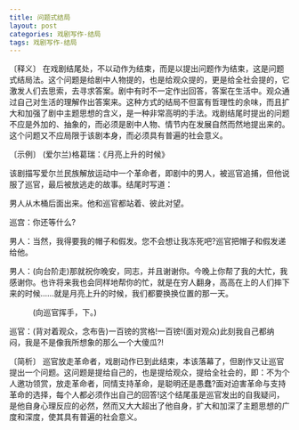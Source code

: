 ```yaml
---
title: 问题式结局
layout: post
categories: 戏剧写作-结局
tags: 戏剧写作-结局
---
```


〔释义〕 在戏剧结尾处，不以动作为结束，而是以提出问题作为结束，这是问题式结局法。这个问题是给剧中人物提的，也是给观众提的，更是给全社会提的，它激发人们去思索，去寻求答案。剧中有时不一定作出回答，答案在生活中。观众通过自己对生活的理解作出答案来。这种方式的结局不但富有哲理性的余味，而且扩大和加强了剧中主题思想的含义，是一种非常高明的手法。戏剧结尾时提出的问题不应是外加的、抽象的，而必须是剧中人物、情节内在发展自然而然地提出来的。这个问题又不应局限于该剧本身，而必须具有普遍的社会意义。

〔示例〕 (爱尔兰)格葛瑞：《月亮上升的时候》

该剧描写爱尔兰民族解放运动中一个革命者，即剧中的男人，被巡官追捕，但他说服了巡官，最后被放逃走的故事。结尾时写道：

男人从木桶后面出来。他和巡官都站着、彼此对望。

巡宫：你还等什么?

男人：当然，我得要我的帽子和假发。您不会想让我冻死吧?巡官把帽子和假发递给他。

男人：(向台阶走)那就祝你晚安，同志，并且谢谢你。今晚上你帮了我的大忙，我感谢你。也许将来我也会同样地帮你的忙，就是在穷人翻身，高高在上的人们摔下来的时候……就是月亮上升的时候，我们都要换换位置的那一天。

　　　(向巡官挥手，下。)

巡官：(背对着观众，念布告)一百镑的赏格!一百镑!(面对观众)此刻我自己都纳闷，我是不是像我所想象的那么一个大傻瓜?!

〔简析〕 巡官放走革命者，戏剧动作已到此结束，本该落幕了，但剧作又让巡官提出一个问题。这问题是提给自己的，也是提给观众，提给全社会的，即：不为个人邀功领赏，放走革命者，同情支持革命，是聪明还是愚蠢?面对迫害革命与支持革命的选择，每个人都必须作出自己的回答!这个结尾虽是巡官发出的自我疑问，是他自身心理反应的必然，然而又大大超出了他自身，扩大和加深了主题思想的广度和深度，使其具有普遍的社会意义。 
